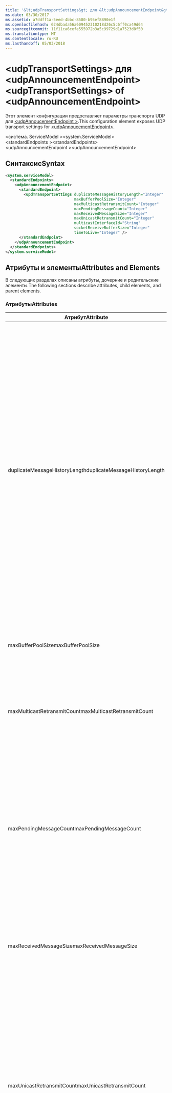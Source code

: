 ```yaml
---
title: '&lt;udpTransportSettings&gt; для &lt;udpAnnouncementEndpoint&gt;'
ms.date: 03/30/2017
ms.assetid: a7ddff1a-5eed-4bbc-8580-b95ef8890e1f
ms.openlocfilehash: 624dbada56a609452310218d26c5c6ff0ca49d64
ms.sourcegitcommit: 11f11ca6cefe555972b3a5c99729d1a7523d8f50
ms.translationtype: MT
ms.contentlocale: ru-RU
ms.lasthandoff: 05/03/2018
---
```

# <a name="ltudptransportsettingsgt-of-ltudpannouncementendpointgt"></a><span data-ttu-id="1aed3-102">&lt;udpTransportSettings&gt; для &lt;udpAnnouncementEndpoint&gt;</span><span class="sxs-lookup"><span data-stu-id="1aed3-102">&lt;udpTransportSettings&gt; of &lt;udpAnnouncementEndpoint&gt;</span></span>
<span data-ttu-id="1aed3-103">Этот элемент конфигурации предоставляет параметры транспорта UDP для [ \<udpAnnoucementEndpoint >](../../../../../docs/framework/configure-apps/file-schema/wcf/udpannoucementendpoint.md).</span><span class="sxs-lookup"><span data-stu-id="1aed3-103">This configuration element exposes UDP transport settings for [\<udpAnnoucementEndpoint>](../../../../../docs/framework/configure-apps/file-schema/wcf/udpannoucementendpoint.md).</span></span>  
  
<span data-ttu-id="1aed3-104">\<система. ServiceModel ></span><span class="sxs-lookup"><span data-stu-id="1aed3-104">\<system.ServiceModel></span></span>  
<span data-ttu-id="1aed3-105">\<standardEndpoints ></span><span class="sxs-lookup"><span data-stu-id="1aed3-105">\<standardEndpoints></span></span>  
<span data-ttu-id="1aed3-106">\<udpAnnouncementEndpoint ></span><span class="sxs-lookup"><span data-stu-id="1aed3-106">\<udpAnnouncementEndpoint></span></span>  
  
## <a name="syntax"></a><span data-ttu-id="1aed3-107">Синтаксис</span><span class="sxs-lookup"><span data-stu-id="1aed3-107">Syntax</span></span>  
  
```xml  
<system.serviceModel>  
  <standardEndpoints>
    <udpAnnouncementEndpoint>
      <standardEndpoint>
        <updTransportSettings duplicateMessageHistoryLength="Integer" 
                              maxBufferPoolSize="Integer" 
                              maxMulticastRetransmitCount="Integer" 
                              maxPendingMessageCount="Integer" 
                              maxReceivedMessageSize="Integer" 
                              maxUnicastRetransmitCount="Integer" 
                              multicastInterfaceId="String" 
                              socketReceiveBufferSize="Integer" 
                              timeToLive="Integer" />
      </standardEndpoint>
    </udpAnnouncementEndpoint>
  </standardEndpoints>  
</system.serviceModel>  
```  
  
## <a name="attributes-and-elements"></a><span data-ttu-id="1aed3-108">Атрибуты и элементы</span><span class="sxs-lookup"><span data-stu-id="1aed3-108">Attributes and Elements</span></span>  
 <span data-ttu-id="1aed3-109">В следующих разделах описаны атрибуты, дочерние и родительские элементы.</span><span class="sxs-lookup"><span data-stu-id="1aed3-109">The following sections describe attributes, child elements, and parent elements.</span></span>  
  
### <a name="attributes"></a><span data-ttu-id="1aed3-110">Атрибуты</span><span class="sxs-lookup"><span data-stu-id="1aed3-110">Attributes</span></span>  
  
|<span data-ttu-id="1aed3-111">Атрибут</span><span class="sxs-lookup"><span data-stu-id="1aed3-111">Attribute</span></span>|<span data-ttu-id="1aed3-112">Описание</span><span class="sxs-lookup"><span data-stu-id="1aed3-112">Description</span></span>|  
|---------------|-----------------|  
|<span data-ttu-id="1aed3-113">duplicateMessageHistoryLength</span><span class="sxs-lookup"><span data-stu-id="1aed3-113">duplicateMessageHistoryLength</span></span>|<span data-ttu-id="1aed3-114">Целое число, указывающее максимальное количество хэшей сообщений, используемых транспортом для идентификации повторяющихся сообщений.</span><span class="sxs-lookup"><span data-stu-id="1aed3-114">An integer that specifies the maximum number of message hashes used by the transport for identifying duplicate messages.</span></span>  <span data-ttu-id="1aed3-115">Обнаружение повторяющихся сообщений выполняется на уровне TransportManager.</span><span class="sxs-lookup"><span data-stu-id="1aed3-115">Duplicate detection will be done at the TransportManager level.</span></span> <span data-ttu-id="1aed3-116">Если этому свойству задать значение 0, обнаружение повторяющихся сообщений будет отключено.</span><span class="sxs-lookup"><span data-stu-id="1aed3-116">Setting this property to 0 disables duplicate detection.</span></span><br /><br /> <span data-ttu-id="1aed3-117">Этот атрибут позволяет системным администраторам и разработчикам выключать алгоритмы обнаружения повторяющихся сообщений.</span><span class="sxs-lookup"><span data-stu-id="1aed3-117">This attribute allows system administrators or developers to turn off duplicate message detection algorithms.</span></span> <span data-ttu-id="1aed3-118">Это полезно, если требуется реализовать собственный алгоритм обнаружения повторяющихся сообщений.</span><span class="sxs-lookup"><span data-stu-id="1aed3-118">This may be desirable if you want to implement your own duplicate detection algorithm.</span></span><br /><br /> <span data-ttu-id="1aed3-119">Значение по умолчанию — 4112.</span><span class="sxs-lookup"><span data-stu-id="1aed3-119">The default is 4112.</span></span>|  
|<span data-ttu-id="1aed3-120">maxBufferPoolSize</span><span class="sxs-lookup"><span data-stu-id="1aed3-120">maxBufferPoolSize</span></span>|<span data-ttu-id="1aed3-121">Целое число, задающее максимальный размер буферных пулов, используемых транспортом.</span><span class="sxs-lookup"><span data-stu-id="1aed3-121">An integer that specifies the maximum size of any buffer pools used by the transport.</span></span>|  
|<span data-ttu-id="1aed3-122">maxMulticastRetransmitCount</span><span class="sxs-lookup"><span data-stu-id="1aed3-122">maxMulticastRetransmitCount</span></span>|<span data-ttu-id="1aed3-123">Целое число, задающее максимальное число отправок сообщения (помимо первой отправки).</span><span class="sxs-lookup"><span data-stu-id="1aed3-123">An integer that specifies the maximum number of times the message should be retransmitted (in addition to the first send).</span></span><br /><br /> <span data-ttu-id="1aed3-124">Значение по умолчанию — 2.</span><span class="sxs-lookup"><span data-stu-id="1aed3-124">The default is 2.</span></span>|  
|<span data-ttu-id="1aed3-125">maxPendingMessageCount</span><span class="sxs-lookup"><span data-stu-id="1aed3-125">maxPendingMessageCount</span></span>|<span data-ttu-id="1aed3-126">Целое число, задающее для отдельно взятого экземпляра канала максимальное число сообщений, полученных, но еще не удаленных из очереди InputQueue.</span><span class="sxs-lookup"><span data-stu-id="1aed3-126">An integer that specifies the maximum number of messages that have been received but not yet removed from the InputQueue for an individual channel instance.</span></span>  <span data-ttu-id="1aed3-127">Если очередь InputQueue достигает верхнего предела числа ожидающих сообщений, сообщение будет удалено.</span><span class="sxs-lookup"><span data-stu-id="1aed3-127">If the InputQueue has hit its pending message count limit, the message will be dropped.</span></span><br /><br /> <span data-ttu-id="1aed3-128">Значение по умолчанию — 32.</span><span class="sxs-lookup"><span data-stu-id="1aed3-128">The default is 32.</span></span>|  
|<span data-ttu-id="1aed3-129">maxReceivedMessageSize</span><span class="sxs-lookup"><span data-stu-id="1aed3-129">maxReceivedMessageSize</span></span>|<span data-ttu-id="1aed3-130">Целое число, указывающее максимальный размер сообщения, которое может быть обработано привязкой.</span><span class="sxs-lookup"><span data-stu-id="1aed3-130">An integer that specifies the maximum size for a message that can be processed by the binding.</span></span><br /><br /> <span data-ttu-id="1aed3-131">Значение по умолчанию — 65507.</span><span class="sxs-lookup"><span data-stu-id="1aed3-131">The default value is 65507.</span></span>|  
|<span data-ttu-id="1aed3-132">maxUnicastRetransmitCount</span><span class="sxs-lookup"><span data-stu-id="1aed3-132">maxUnicastRetransmitCount</span></span>|<span data-ttu-id="1aed3-133">Целое число, задающее максимальное число отправок сообщения (помимо первой отправки).</span><span class="sxs-lookup"><span data-stu-id="1aed3-133">An integer that specifies the maximum number of times the message should be retransmitted (in addition to the first send).</span></span>  <span data-ttu-id="1aed3-134">Если сообщение отправлено по адресу одноадресной рассылки и получено ответное сообщение с соответствующим заголовком RelatesTo, повторная передача может завершиться рано (до того, как будет повторно отправлено заданное число сообщений).</span><span class="sxs-lookup"><span data-stu-id="1aed3-134">If the message is sent to a unicast address and a response message is received with a corresponding RelatesTo header, then retransmission may terminate early (before retransmitting the configured number of times).</span></span><br /><br /> <span data-ttu-id="1aed3-135">Значение по умолчанию — 1.</span><span class="sxs-lookup"><span data-stu-id="1aed3-135">The default value is 1.</span></span>|  
|<span data-ttu-id="1aed3-136">multicastInterfaceId</span><span class="sxs-lookup"><span data-stu-id="1aed3-136">multicastInterfaceId</span></span>|<span data-ttu-id="1aed3-137">Строка, служащая уникальным идентификатором сетевого адаптера, который должен использоваться при отправке и получении многоадресного трафика на многосетевых компьютерах.</span><span class="sxs-lookup"><span data-stu-id="1aed3-137">A string that uniquely identifies the network adapter that should be used when sending and receiving multicast traffic on multi-homed machines.</span></span> <span data-ttu-id="1aed3-138">Во время выполнения транспорт использует это значение атрибута для поиска индекса интерфейса, который, в свою очередь, используется для установки параметров сокета `IP_MULTICAST_IF` и `IPV6_MULTICAST_IF`.</span><span class="sxs-lookup"><span data-stu-id="1aed3-138">At runtime, the transport will use this attribute value to lookup the interface index, which is then used to set the `IP_MULTICAST_IF` and `IPV6_MULTICAST_IF` socket options.</span></span>  <span data-ttu-id="1aed3-139">Этот же индекс интерфейса, если это применимо, используется при присоединении к многоадресной группе.</span><span class="sxs-lookup"><span data-stu-id="1aed3-139">The same interface index will be used when joining a multicast group, if applicable.</span></span><br /><br /> <span data-ttu-id="1aed3-140">Значение по умолчанию — `null`.</span><span class="sxs-lookup"><span data-stu-id="1aed3-140">The default value is `null`.</span></span>|  
|<span data-ttu-id="1aed3-141">socketReceiveBufferSize</span><span class="sxs-lookup"><span data-stu-id="1aed3-141">socketReceiveBufferSize</span></span>|<span data-ttu-id="1aed3-142">Целое число, задающее максимальный размер буфера получения в базовом сокете WinSock.</span><span class="sxs-lookup"><span data-stu-id="1aed3-142">An integer that specifies the receive buffer size on the underlying WinSock socket.</span></span><br /><br /> <span data-ttu-id="1aed3-143">Пользователь канала получения может использовать этот атрибут на привязке для управления поведением системы при получении данных.</span><span class="sxs-lookup"><span data-stu-id="1aed3-143">A user of a receiving channel can use this attribute on the Binding to control how the system behaves when it receives data.</span></span>  <span data-ttu-id="1aed3-144">Например, если приложение получает максимальное количество входящих сообщений WCF, то использование большего значения для этого атрибута позволит сообщениям накапливаться в буфере WinSock в ожидании обработки со стороны приложения.</span><span class="sxs-lookup"><span data-stu-id="1aed3-144">For example, given an application that is consuming inbound WCF messages at the maximum threshold, using a higher value for this attribute would allow messages to stack up in the WinSock buffer while waiting for the application to be able to process them.</span></span>  <span data-ttu-id="1aed3-145">А использование меньшего значения в схожей ситуации приведет к удалению сообщений. Этот атрибут открывает доступ к базовому параметру сокета WinSock `SO_RCVBUF`. Значение этого атрибута должно быть, как минимум, равно размеру `maxReceivedMessageSize`.</span><span class="sxs-lookup"><span data-stu-id="1aed3-145">Using a lower value in the same situation would result in messages getting dropped.This attribute exposes the underlying WinSock `SO_RCVBUF` socket option.This attribute value must be at least the size of `maxReceivedMessageSize`.</span></span>   <span data-ttu-id="1aed3-146">Если задать атрибуту значение, меньшее, чем `maxReceivedMessageSize`, то во время выполнения возникнет исключение.</span><span class="sxs-lookup"><span data-stu-id="1aed3-146">Setting it to a value smaller than the `maxReceivedMessageSize` will result in runtime exception.</span></span><br /><br /> <span data-ttu-id="1aed3-147">Значение по умолчанию — 65536.</span><span class="sxs-lookup"><span data-stu-id="1aed3-147">The default value is 65536.</span></span>|  
|<span data-ttu-id="1aed3-148">timeToLive</span><span class="sxs-lookup"><span data-stu-id="1aed3-148">timeToLive</span></span>|<span data-ttu-id="1aed3-149">Целое число, указывающее количество прыжков между сетевыми сегментами, которые может выполнить многоадресный пакет.</span><span class="sxs-lookup"><span data-stu-id="1aed3-149">An integer that specifies the number of network segment hops that a multicast packet can traverse.</span></span>  <span data-ttu-id="1aed3-150">Этот атрибут предоставляет функции, связанные с параметрами сокета `IP_MULTICAST_TTL` и `IP_TTL`.</span><span class="sxs-lookup"><span data-stu-id="1aed3-150">This attribute exposes the functionality associated with the `IP_MULTICAST_TTL` and `IP_TTL` socket options.</span></span><br /><br /> <span data-ttu-id="1aed3-151">Значение по умолчанию — 1.</span><span class="sxs-lookup"><span data-stu-id="1aed3-151">The default value is 1.</span></span>|  
  
### <a name="child-elements"></a><span data-ttu-id="1aed3-152">Дочерние элементы</span><span class="sxs-lookup"><span data-stu-id="1aed3-152">Child Elements</span></span>  
 <span data-ttu-id="1aed3-153">Отсутствует.</span><span class="sxs-lookup"><span data-stu-id="1aed3-153">None.</span></span>  
  
### <a name="parent-elements"></a><span data-ttu-id="1aed3-154">Родительские элементы</span><span class="sxs-lookup"><span data-stu-id="1aed3-154">Parent Elements</span></span>  
  
|<span data-ttu-id="1aed3-155">Элемент</span><span class="sxs-lookup"><span data-stu-id="1aed3-155">Element</span></span>|<span data-ttu-id="1aed3-156">Описание</span><span class="sxs-lookup"><span data-stu-id="1aed3-156">Description</span></span>|  
|-------------|-----------------|  
|[<span data-ttu-id="1aed3-157">\<udpAnnoucementEndpoint ></span><span class="sxs-lookup"><span data-stu-id="1aed3-157">\<udpAnnoucementEndpoint></span></span>](../../../../../docs/framework/configure-apps/file-schema/wcf/udpannoucementendpoint.md)|<span data-ttu-id="1aed3-158">Стандартная конечная точка, имеющая фиксированный контракт объявления и транспортную привязку UDP.</span><span class="sxs-lookup"><span data-stu-id="1aed3-158">A standard endpoint that has fixed announcement contract and UDP transport binding.</span></span>|  
  
## <a name="see-also"></a><span data-ttu-id="1aed3-159">См. также</span><span class="sxs-lookup"><span data-stu-id="1aed3-159">See Also</span></span>  
 <xref:System.ServiceModel.Discovery.UdpTransportSettings>
